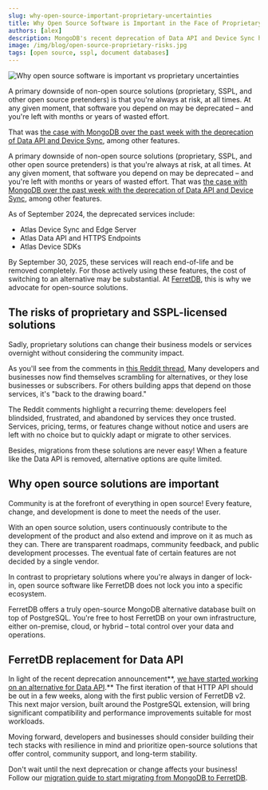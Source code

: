 ```yaml
---
slug: why-open-source-important-proprietary-uncertainties
title: Why Open Source Software is Important in the Face of Proprietary Uncertainties
authors: [alex]
description: MongoDB's recent deprecation of Data API and Device Sync highlights the risks of proprietary and SSPL-licensed solutions. Open source solutions like FerretDB offer control, community support, and long-term stability.
image: /img/blog/open-source-proprietary-risks.jpg
tags: [open source, sspl, document databases]
---
```


![Why open source software is important vs proprietary uncertainties](/img/blog/open-source-proprietary-risks.jpg)

A primary downside of non-open source solutions (proprietary, SSPL, and other open source pretenders) is that you're always at risk, at all times.
At any given moment, that software you depend on may be deprecated – and you're left with months or years of wasted effort.

<!--truncate-->

That was [the case with MongoDB over the past week with the deprecation of Data API and Device Sync](https://www.mongodb.com/docs/atlas/app-services/deprecation/#std-label-app-services-deprecation), among other features.

A primary downside of non-open source solutions (proprietary, SSPL, and other open source pretenders) is that you're always at risk, at all times.
At any given moment, that software you depend on may be deprecated – and you're left with months or years of wasted effort.
That was [the case with MongoDB over the past week with the deprecation of Data API and Device Sync](https://www.mongodb.com/docs/atlas/app-services/deprecation/#std-label-app-services-deprecation), among other features.

As of September 2024, the deprecated services include:

- Atlas Device Sync and Edge Server
- Atlas Data API and HTTPS Endpoints
- Atlas Device SDKs

By September 30, 2025, these services will reach end-of-life and be removed completely.
For those actively using these features, the cost of switching to an alternative may be substantial.
At [FerretDB](https://www.ferretdb.com/), this is why we advocate for open-source solutions.

## The risks of proprietary and SSPL-licensed solutions

Sadly, proprietary solutions can change their business models or services overnight without considering the community impact.

As you'll see from the comments in [this Reddit thread](https://www.reddit.com/r/mongodb/comments/1fct01v/fuck_you_mongodb/), Many developers and businesses now find themselves scrambling for alternatives, or they lose businesses or subscribers.
For others building apps that depend on those services, it's "back to the drawing board."

The Reddit comments highlight a recurring theme: developers feel blindsided, frustrated, and abandoned by services they once trusted.
Services, pricing, terms, or features change without notice and users are left with no choice but to quickly adapt or migrate to other services.

Besides, migrations from these solutions are never easy!
When a feature like the Data API is removed, alternative options are quite limited.

## Why open source solutions are important

Community is at the forefront of everything in open source!
Every feature, change, and development is done to meet the needs of the user.

With an open source solution, users continuously contribute to the development of the product and also extend and improve on it as much as they can.
There are transparent roadmaps, community feedback, and public development processes.
The eventual fate of certain features are not decided by a single vendor.

In contrast to proprietary solutions where you're always in danger of lock-in, open source software like FerretDB does not lock you into a specific ecosystem.

FerretDB offers a truly open-source MongoDB alternative database built on top of PostgreSQL.
You're free to host FerretDB on your own infrastructure, either on-premise, cloud, or hybrid – total control over your data and operations.

## FerretDB replacement for Data API

In light of the recent deprecation announcement**, [we have started working on an alternative for Data API](https://github.com/FerretDB/FerretDB/discussions/4578).** The first iteration of that HTTP API should be out in a few weeks, along with the first public version of FerretDB v2.
This next major version, built around the PostgreSQL extension, will bring significant compatibility and performance improvements suitable for most workloads.

Moving forward, developers and businesses should consider building their tech stacks with resilience in mind and prioritize open-source solutions that offer control, community support, and long-term stability.

Don't wait until the next deprecation or change affects your business!
Follow our [migration guide to start migrating from MongoDB to FerretDB](https://docs.ferretdb.io/migration/migrating-from-mongodb/).
